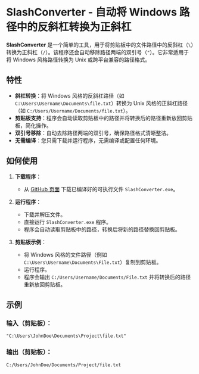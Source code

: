 # SlashConverter - 自动将 Windows 路径中的反斜杠转换为正斜杠

**SlashConverter** 是一个简单的工具，用于将剪贴板中的文件路径中的反斜杠（`\`）转换为正斜杠（`/`）。该程序还会自动移除路径两端的双引号（`"`）。它非常适用于将 Windows 风格路径转换为 Unix 或跨平台兼容的路径格式。

## 特性
- **斜杠转换**：将 Windows 风格的反斜杠路径（如 `C:\Users\Username\Documents\file.txt`）转换为 Unix 风格的正斜杠路径（如 `C:/Users/Username/Documents/file.txt`）。
- **剪贴板支持**：程序会自动读取剪贴板中的路径并将转换后的路径重新放回剪贴板，简化操作。
- **双引号移除**：自动去除路径两端的双引号，确保路径格式清晰整洁。
- **无需编译**：您只需下载并运行程序，无需编译或配置任何环境。

## 如何使用
1. **下载程序**：
   - 从 [GitHub 页面](https://github.com/MakuraSho/SlashConverter/releases) 下载已编译好的可执行文件 `SlashConverter.exe`。

2. **运行程序**：
   - 下载并解压文件。
   - 直接运行 `SlashConverter.exe` 程序。
   - 程序会自动读取剪贴板中的路径，转换后将新的路径替换回剪贴板。

3. **剪贴板示例**：
   - 将 Windows 风格的文件路径（例如 `C:\Users\Username\Documents\File.txt`）复制到剪贴板。
   - 运行程序。
   - 程序会输出 `C:/Users/Username/Documents/File.txt` 并将转换后的路径重新放回剪贴板。

## 示例

### 输入（剪贴板）：
```
"C:\Users\JohnDoe\Documents\Project\file.txt"
```

### 输出（剪贴板）：
```
C:/Users/JohnDoe/Documents/Project/file.txt
```